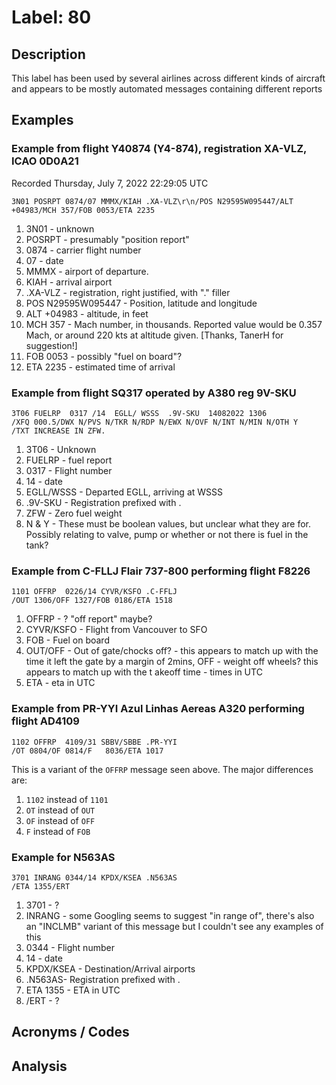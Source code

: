 # Label: 80

## Description

This label has been used by several airlines across different kinds of aircraft and appears to be mostly automated messages containing different reports

## Examples

### Example from flight Y40874 (Y4-874), registration XA-VLZ, ICAO 0D0A21
Recorded Thursday, July 7, 2022 22:29:05 UTC

```
3N01 POSRPT 0874/07 MMMX/KIAH .XA-VLZ\r\n/POS N29595W095447/ALT +04983/MCH 357/FOB 0053/ETA 2235
```

1. 3N01 - unknown
2. POSRPT - presumably "position report"
3. 0874 - carrier flight number
4. 07 - date 
5. MMMX - airport of departure.
6. KIAH - arrival airport
7. .XA-VLZ - registration, right justified, with "." filler
8. POS N29595W095447 - Position, latitude and longitude
9. ALT +04983 - altitude, in feet
10. MCH 357 - Mach number, in thousands.  Reported value would be 0.357 Mach, or around 220 kts at altitude given. [Thanks, TanerH for suggestion!]
11. FOB 0053 - possibly "fuel on board"?
12. ETA 2235 - estimated time of arrival

### Example from flight SQ317 operated by A380 reg 9V-SKU

```
3T06 FUELRP  0317 /14  EGLL/ WSSS  .9V-SKU  14082022 1306
/XFQ 000.5/DWX N/PVS N/TKR N/RDP N/EWX N/OVF N/INT N/MIN N/OTH Y
/TXT INCREASE IN ZFW.
```

1. 3T06  - Unknown
2. FUELRP - fuel report
3. 0317 - Flight number
4. 14 - date
5. EGLL/WSSS - Departed  EGLL, arriving at WSSS
6. .9V-SKU - Registration prefixed with .
7. ZFW - Zero fuel weight
8. N & Y - These must be boolean values, but unclear what they are for. Possibly relating to valve, pump or whether or not there is fuel in the tank?

### Example from C-FLLJ Flair 737-800 performing flight F8226
```
1101 OFFRP  0226/14 CYVR/KSFO .C-FFLJ
/OUT 1306/OFF 1327/FOB 0186/ETA 1518
```

1. OFFRP - ? "off report" maybe?
2. CYVR/KSFO - Flight from Vancouver to SFO
3. FOB - Fuel on board
4. OUT/OFF - Out of gate/chocks off?  -  this appears to match up with the time it left the gate by a margin of 2mins, OFF  - weight off wheels? this appears  to match up with the t akeoff time - times in UTC
5. ETA - eta in UTC

### Example from PR-YYI Azul Linhas Aereas A320 performing flight AD4109
```
1102 OFFRP  4109/31 SBBV/SBBE .PR-YYI
/OT 0804/OF 0814/F   8036/ETA 1017
```

This is a variant of the `OFFRP` message seen above. The major differences are:

1. `1102` instead of `1101`
2. `OT` instead of `OUT`
3. `OF` instead of `OFF`
4. `F` instead of `FOB`

### Example for N563AS

```
3701 INRANG 0344/14 KPDX/KSEA .N563AS
/ETA 1355/ERT     
```

1. 3701 - ?
2. INRANG - some Googling seems to suggest "in range of", there's also an "INCLMB" variant of this message but I couldn't see any examples of this
3. 0344 - Flight number
4. 14 - date
5. KPDX/KSEA - Destination/Arrival airports
6. .N563AS-  Registration prefixed with .
7. ETA 1355 - ETA in UTC
8. /ERT - ?
## Acronyms / Codes

## Analysis
